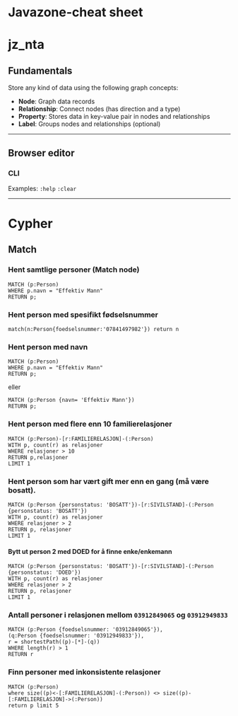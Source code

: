 # Javazone-cheat sheet

# jz_nta

## Fundamentals

Store any kind of data using the following graph concepts:

* **Node**: Graph data records
* **Relationship**: Connect nodes (has direction and a type)
* **Property**: Stores data in key-value pair in nodes and relationships
* **Label**: Groups nodes and relationships (optional)

---

## Browser editor

### CLI

Examples: `:help` `:clear`

---

# Cypher

## Match

### Hent samtlige personer (Match node)

```cypher
MATCH (p:Person)
WHERE p.navn = "Effektiv Mann"
RETURN p;
```

### Hent person med spesifikt fødselsnummer
```cypher
match(n:Person{foedselsnummer:'07841497982'}) return n
```

### Hent person med navn

```cypher
MATCH (p:Person)
WHERE p.navn = "Effektiv Mann"
RETURN p;
```
eller
```cypher
MATCH (p:Person {navn= 'Effektiv Mann'})
RETURN p;
```

### Hent person med flere enn 10 familierelasjoner

```cypher
MATCH (p:Person)-[r:FAMILIERELASJON]-(:Person)
WITH p, count(r) as relasjoner
WHERE relasjoner > 10
RETURN p,relasjoner
LIMIT 1
```

### Hent person som har vært gift mer enn en gang (må være bosatt). 

```cypher
MATCH (p:Person {personstatus: 'BOSATT'})-[r:SIVILSTAND]-(:Person {personstatus: 'BOSATT'})
WITH p, count(r) as relasjoner
WHERE relasjoner > 2
RETURN p, relasjoner
LIMIT 1
```
#### Bytt ut person 2 med DOED for å finne enke/enkemann

```cypher
MATCH (p:Person {personstatus: 'BOSATT'})-[r:SIVILSTAND]-(:Person {personstatus: 'DOED'})
WITH p, count(r) as relasjoner
WHERE relasjoner > 2
RETURN p, relasjoner
LIMIT 1
```
### Antall personer i relasjonen mellom `03912849065` og `03912949833`
```cypher
MATCH (p:Person {foedselsnummer: '03912849065'}),
(q:Person {foedselsnummer: '03912949833'}),
r = shortestPath((p)-[*]-(q))
WHERE length(r) > 1
RETURN r
```

### Finn personer med inkonsistente relasjoner

```cypher
MATCH (p:Person)
where size((p)<-[:FAMILIERELASJON]-(:Person)) <> size((p)-[:FAMILIERELASJON]->(:Person))
return p limit 5
```
